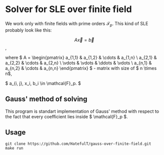 # Solver for SLE over finite field
We work only with finite fields with prime orders $\mathcal{F}_p$.
This kind of SLE probably look like this:

$$ A \vec{x} = \vec{b} $$,

where
$ 
A = 
\begin{pmatrix}
  a_{1,1} & a_{1,2} & \cdots & a_{1,n} \\
  a_{2,1} & a_{2,2} & \cdots & a_{2,n} \\
  \vdots  & \vdots  & \ddots & \vdots  \\
  a_{n,1} & a_{n,2} & \cdots & a_{n,n} 
\end{pmatrix} $ - matrix with size of $ n \times n$,

$ a_{i, j}, x_i, b_i \in \mathcal{F}_p. $

## Gauss' method of solving

This program is standart implementation of Gauss' method with respect to the fact that every coefficient lies inside $ \mathcal{F}_p $.

## Usage

```
git clone https://github.com/HatefulT/gauss-over-finite-field.git
make run
```
